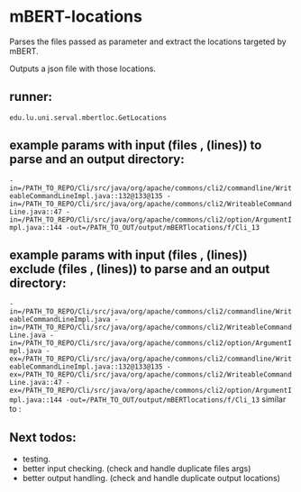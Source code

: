 # mBERT-locations

Parses the files passed as parameter and extract the locations targeted by mBERT.

Outputs a json file with those locations.

## runner:

`edu.lu.uni.serval.mbertloc.GetLocations`

## example params with input (files , (lines)) to parse and an output directory:

`
  -in=/PATH_TO_REPO/Cli/src/java/org/apache/commons/cli2/commandline/WriteableCommandLineImpl.java::132@133@135
  -in=/PATH_TO_REPO/Cli/src/java/org/apache/commons/cli2/WriteableCommandLine.java::47
  -in=/PATH_TO_REPO/Cli/src/java/org/apache/commons/cli2/option/ArgumentImpl.java::144
  -out=/PATH_TO_OUT/output/mBERTlocations/f/Cli_13
`

## example params with input (files , (lines)) exclude (files , (lines)) to parse and an output directory:

`
  -in=/PATH_TO_REPO/Cli/src/java/org/apache/commons/cli2/commandline/WriteableCommandLineImpl.java
  -in=/PATH_TO_REPO/Cli/src/java/org/apache/commons/cli2/WriteableCommandLine.java
  -in=/PATH_TO_REPO/Cli/src/java/org/apache/commons/cli2/option/ArgumentImpl.java
  -ex=/PATH_TO_REPO/Cli/src/java/org/apache/commons/cli2/commandline/WriteableCommandLineImpl.java::132@133@135
  -ex=/PATH_TO_REPO/Cli/src/java/org/apache/commons/cli2/WriteableCommandLine.java::47
  -ex=/PATH_TO_REPO/Cli/src/java/org/apache/commons/cli2/option/ArgumentImpl.java::144
  -out=/PATH_TO_OUT/output/mBERTlocations/f/Cli_13
`
similar to :



## Next todos:

- testing.
- better input checking. (check and handle duplicate files args)
- better output handling. (check and handle duplicate output locations)

